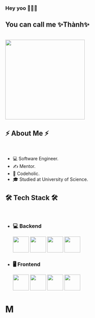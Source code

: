 ### Hey yoo 👋👋👋

<h2>You can call me ✨Thành✨</h2>
<br/>
<img src="https://user-images.githubusercontent.com/37551474/113611467-3a567d80-9657-11eb-862b-b07b4f105c6f.gif" width="250">
<h2>⚡ About Me ⚡</h2>
<br/>
<ul>
  <li>💻 Software Engineer.</li>
  <li>✍️ Mentor.</li>
  <li>💬 Codeholic.</li>
  <li>🎓 Studied at University of Science.</li>
</ul>
<h2>🛠 Tech Stack 🛠</h2>
<br/>
<div style="display: 'flex'">
  <div>
    <ul>
      <li>
        <h3>💻 Backend</h3>
        <div style="display: 'flex'">
          <img src="https://cdn.icon-icons.com/icons2/2108/PNG/512/javascript_icon_130900.png" width="50">
          <img src="https://user-images.githubusercontent.com/37551474/121161924-1fbaa380-c856-11eb-82ff-8bcc2249b8b4.png" width="50">
          <img src="https://cdn.icon-icons.com/icons2/2107/PNG/512/file_type_graphql_icon_130564.png" width="50">
          <img src="https://cdn.icon-icons.com/icons2/2107/PNG/512/file_type_jest_snapshot_icon_130513.png" width="50">
        </div>
      </li>
      <li>
        <h3>🖥 Frontend</h3>
        <div style="display: 'flex'">
          <img src="https://cdn.icon-icons.com/icons2/844/PNG/512/HTML5_icon-icons.com_67090.png" width="50">
          <img src="https://cdn.icon-icons.com/icons2/844/PNG/512/CSS3_icon-icons.com_67069.png" width="50">
          <img src="https://cdn.icon-icons.com/icons2/2107/PNG/512/file_type_reactjs_icon_130205.png" width="50">
          <img src="https://cdn.icon-icons.com/icons2/2415/PNG/512/redux_original_logo_icon_146365.png" width="50">
        </div>
      </li>
    </ul>
  </div>
  <h1>M</h1>
</div>






<!--
**DaiThanh97/DaiThanh97** is a ✨ _special_ ✨ repository because its `README.md` (this file) appears on your GitHub profile.

Here are some ideas to get you started:

- 🔭 I’m currently working on ...
- 🌱 I’m currently learning ...
- 👯 I’m looking to collaborate on ...
- 🤔 I’m looking for help with ...
- 💬 Ask me about ...
- 📫 How to reach me: ...
- 😄 Pronouns: ...
- ⚡ Fun fact: ...
-->
